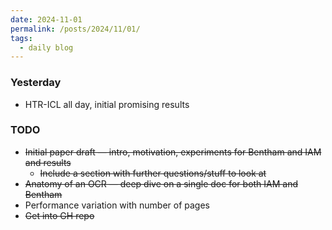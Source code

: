 ```yaml
---
date: 2024-11-01
permalink: /posts/2024/11/01/
tags:
  - daily blog
---
```


### Yesterday
- HTR-ICL all day, initial promising results

### TODO
- ~~Initial paper draft — intro, motivation, experiments for Bentham and IAM and results~~
  - ~~Include a section with further questions/stuff to look at~~
- ~~Anatomy of an OCR — deep dive on a single doc for both IAM and Bentham~~
- Performance variation with number of pages
- ~~Get into GH repo~~

